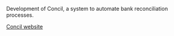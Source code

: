 Development of Concil, a system to automate bank reconciliation processes.

[Concil website](https://www.concil.com.br/)